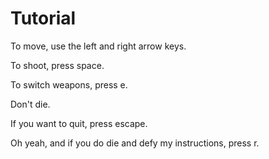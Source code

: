 # Tutorial
To move, use the left and right arrow keys.

To shoot, press space.

To switch weapons, press e.

Don't die.

If you want to quit, press escape.

Oh yeah, and if you do die and defy my instructions,
press r.